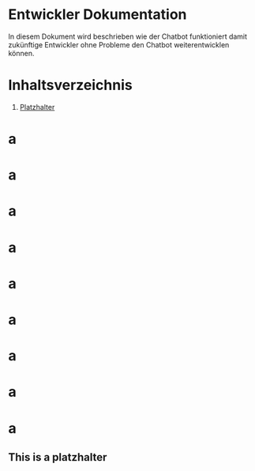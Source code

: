 # Entwickler Dokumentation
In diesem Dokument wird beschrieben wie der Chatbot funktioniert damit zukünftige Entwickler ohne Probleme den Chatbot weiterentwicklen können.

# Inhaltsverzeichnis
1. [Platzhalter](#platzhalter)


# a

# a

# a

# a

# a

# a

# a

# a

# a

## This is a platzhalter <a name="platzhalter"></a>


<!--stackedit_data:
eyJoaXN0b3J5IjpbLTE3MzY3Nzg1OTYsLTIwODg3NDY2MTJdfQ
==
-->